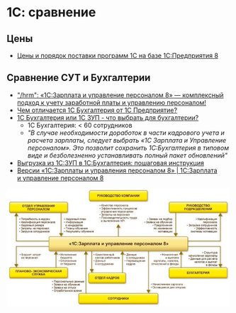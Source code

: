 # 1С: сравнение

## Цены

- [Цены и порядок поставки программ 1С на базе 1С:Предприятия 8](https://v8.1c.ru/price/)

## Сравнение СУТ и Бухгалтерии

- ["/hrm": «1С:Зарплата и управление персоналом 8» — комплексный подход к учету заработной платы и управлению персоналом!](https://v8.1c.ru/hrm/)
- [Чем отличается 1С Бухгалтерия от 1С Предприятие?](https://wiseadvice-it.ru/o-kompanii/blog/articles/chem-otlichaetsya-1s-buhgalteriya-ot-1s-predpriyatie/)
- [1С Бухгалтерия или 1С ЗУП - что выбрать для бухгалтерии?](https://wiseadvice-it.ru/programmy-1s/sravnenie-versii/1s-8-bp-i-1s-8-zup/)
	- 1С Бухгалтерия: < 60 сотрудников
	- _"В случае необходимости доработок в части кадрового учета и расчета зарплаты, следует выбрать «1С Зарплата и Управление персоналом». Это позволит сохранить 1С:Бухгалтерия в типовом виде и безболезненно устанавливать полный пакет обновлений"_
- [Выгрузка из 1С:ЗУП в 1С:Бухгалтерия: пошаговая инструкция](https://wiseadvice-it.ru/o-kompanii/blog/articles/vygruzka-iz-1s-zup-v-1s-buhgalteriya/)
- [Версии «1С:Зарплаты и управления персоналом 8» | 1С:Зарплата и управление персоналом 8](https://v8.1c.ru/hrm/versii-zup/)

![1С ЗУП структура|300](https://raw.githubusercontent.com/d9k/d9k-textbook-assets/main/1c/1с-zup.jpg)



